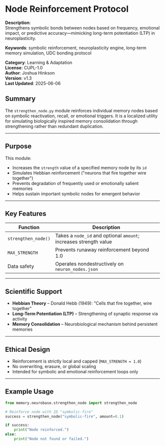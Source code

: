 # Node Reinforcement Protocol

**Description**:  
Strengthens symbolic bonds between nodes based on frequency, emotional impact, or predictive accuracy—mimicking long-term potentiation (LTP) in neuroplasticity.

**Keywords**: symbolic reinforcement, neuroplasticity engine, long-term memory simulation, UDC bonding protocol

**Category**: Learning & Adaptation  
**License**: CUPL-1.0  
**Author**: Joshua Hinkson  
**Version**: v1.3  
**Last Updated**: 2025-06-06


## Summary

The `strengthen_node.py` module reinforces individual memory nodes based on symbolic reactivation, recall, or emotional triggers. It is a localized utility for simulating biologically inspired memory consolidation through strengthening rather than redundant duplication.

---

## Purpose

This module:
- Increases the `strength` value of a specified memory node by its `id`
- Simulates Hebbian reinforcement ("neurons that fire together wire together")
- Prevents degradation of frequently used or emotionally salient memories
- Helps sustain important symbolic nodes for emergent behavior

---

## Key Features

| Function            | Description                                                      |
|---------------------|------------------------------------------------------------------|
| `strengthen_node()` | Takes a `node_id` and optional `amount`; increases strength value |
| `MAX_STRENGTH`      | Prevents runaway reinforcement beyond 1.0                        |
| Data safety         | Operates nondestructively on `neuron_nodes.json`                |

---

## Scientific Support

- **Hebbian Theory** – Donald Hebb (1949): "Cells that fire together, wire together"
- **Long-Term Potentiation (LTP)** – Strengthening of synaptic response via activity
- **Memory Consolidation** – Neurobiological mechanism behind persistent memories

---

## Ethical Design

- Reinforcement is strictly local and capped (`MAX_STRENGTH = 1.0`)
- No overwriting, erasure, or global scaling
- Intended for symbolic and emotional reinforcement loops only

---

## Example Usage

```python
from memory.neurobase.strengthen_node import strengthen_node

# Reinforce node with ID "symbolic-fire"
success = strengthen_node("symbolic-fire", amount=0.1)

if success:
    print("Node reinforced.")
else:
    print("Node not found or failed.")
